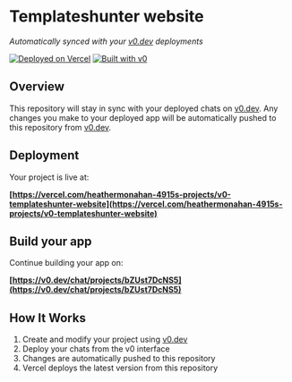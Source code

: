 # Templateshunter website

*Automatically synced with your [v0.dev](https://v0.dev) deployments*

[![Deployed on Vercel](https://img.shields.io/badge/Deployed%20on-Vercel-black?style=for-the-badge&logo=vercel)](https://vercel.com/heathermonahan-4915s-projects/v0-templateshunter-website)
[![Built with v0](https://img.shields.io/badge/Built%20with-v0.dev-black?style=for-the-badge)](https://v0.dev/chat/projects/bZUst7DcNS5)

## Overview

This repository will stay in sync with your deployed chats on [v0.dev](https://v0.dev).
Any changes you make to your deployed app will be automatically pushed to this repository from [v0.dev](https://v0.dev).

## Deployment

Your project is live at:

**[https://vercel.com/heathermonahan-4915s-projects/v0-templateshunter-website](https://vercel.com/heathermonahan-4915s-projects/v0-templateshunter-website)**

## Build your app

Continue building your app on:

**[https://v0.dev/chat/projects/bZUst7DcNS5](https://v0.dev/chat/projects/bZUst7DcNS5)**

## How It Works

1. Create and modify your project using [v0.dev](https://v0.dev)
2. Deploy your chats from the v0 interface
3. Changes are automatically pushed to this repository
4. Vercel deploys the latest version from this repository
